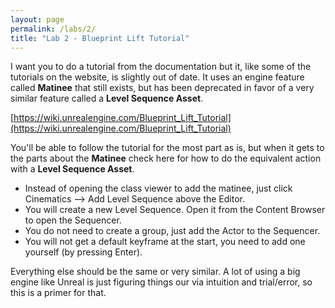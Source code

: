 ```yaml
---
layout: page
permalink: /labs/2/
title: "Lab 2 - Blueprint Lift Tutorial"
---
```


I want you to do a tutorial from the documentation but it, like some of the tutorials on the website, is slightly out of date.
It uses an engine feature called **Matinee** that still exists, but has been deprecated in favor of a very similar feature called a **Level Sequence Asset**.

[https://wiki.unrealengine.com/Blueprint_Lift_Tutorial](https://wiki.unrealengine.com/Blueprint_Lift_Tutorial)

You'll be able to follow the tutorial for the most part as is, but when it gets to the parts about the **Matinee** check here for how to do the equivalent action with a **Level Sequence Asset**.


- Instead of opening the class viewer to add the matinee, just click Cinematics --> Add Level Sequence above the Editor.
- You will create a new Level Sequence. Open it from the Content Browser to open the Sequencer.
- You do not need to create a group, just add the Actor to the Sequencer.
- You will not get a default keyframe at the start, you need to add one yourself (by pressing Enter).

Everything else should be the same or very similar.
A lot of using a big engine like Unreal is just figuring things our via intuition and trial/error, so this is a primer for that.
